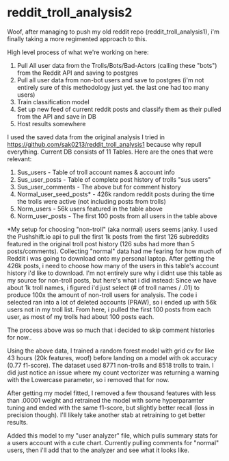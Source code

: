 # reddit_troll_analysis2


Woof, after managing to push my old reddit repo (reddit_troll_analysis1), i'm finally taking a more regimented approach to this.

High level process of what we're working on here:
1. Pull All user data from the Trolls/Bots/Bad-Actors (calling these "bots") from the Reddit API and saving to postgres
2. Pull all user data from non-bot users and save to postgres (i'm not entirely sure of this methodology just yet. the last one had too many users)
3. Train classification model
4. Set up new feed of current reddit posts and classify them as their pulled from the API and save in DB
5. Host results somewhere


I used the saved data from the original analysis I tried in https://github.com/sak0213/reddit_troll_analysis1 because why repull everything. Current DB consists of 11 Tables. Here are the ones that were relevant:
1. Sus_users - Table of troll account names & account info
2. Sus_user_posts - Table of complete post history of trolls "sus users"
3. Sus_user_comments - The above but for comment history
4. Normal_user_seed_posts* - 426k random reddit posts during the time the trolls were active (not including posts from trolls)
5. Norm_users - 56k users featured in the table above
6. Norm_user_posts - The first 100 posts from all users in the table above

*My setup for choosing "non-troll" (aka normal) users seems janky. I used the Pushshift.io api to pull the first 1k posts from the first 126 subreddits featured in the original troll post history (126 subs had more than 5 posts/comments). Collecting "normal" data had me fearing for how much of Reddit i was going to download onto my personal laptop. After getting the 426k posts, i need to choose how many of the users in this  table's account history i'd like to download. I'm not entirely sure why i didnt use this table as my source for non-troll posts, but here's what i did instead:
Since we have about 1k troll names, i figured i'd just select (# of troll names / .01) to produce 100x the amount of non-troll users for analysis. The code i selected ran into a lot of deleted accounts (PRAW), so i ended up with 56k users not in my troll list. From here, i pulled the first 100 posts from each user, as most of my trolls had about 100 posts each.

The process above was so much that i decided to skip comment histories for now..

Using the above data, I trained a random forest model with grid cv for like 43 hours (20k features, woof) before landing on a model with ok accuracy (0.77 f1-score). The dataset used 8771 non-trolls and 8518 trolls to train. I did just notice an issue where my count vectorizer was returning a warning with the Lowercase parameter, so i removed that for now.

After getting my model fitted, I removed a few thousand features with less than .00001 weight and retrained the model with some hyperparamter tuning and ended with the same f1-score, but slightly better recall (loss in precision though). I'll likely take another stab at retraining to get better results.

Added this model to my "user analyzer" file, which pulls summary stats for a users account with a cute chart. Currently pulling comments for "normal" users, then i'll add that to the analyzer and see what it looks like.